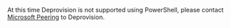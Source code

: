At this time Deprovision is not supported using PowerShell, please contact [Microsoft Peering](mailto:peeringexperience@microsoft.com) to Deprovision.
